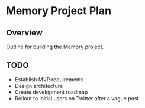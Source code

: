 # Memory Project Plan

## Overview
Outline for building the Memory project.

## TODO
- Establish MVP requirements
- Design architecture
- Create development roadmap
- Rollout to initial users on Twitter after a vague post
